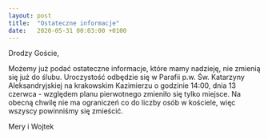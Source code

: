 ```yaml
---
layout: post
title:  "Ostateczne informacje"
date:   2020-05-31 00:03:00 +0100
---
```


Drodzy Goście,

Możemy już podać ostateczne informacje, które mamy nadzieję, nie zmienią się już do ślubu. Uroczystość odbędzie się w Parafii p.w. Św. Katarzyny Aleksandryjskiej na krakowskim Kazimierzu o godzinie 14:00, dnia 13 czerwca - względem planu pierwotnego zmieniło się tylko miejsce. Na obecną chwilę nie ma ograniczeń co do liczby osób w kościele, więc wszyscy powinniśmy się zmieścić.

Mery i Wojtek
